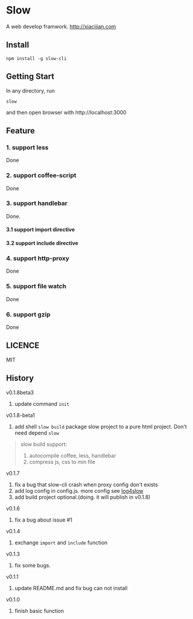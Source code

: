 Slow
==============
A web develop framwork. http://xiacijian.com

## Install

```
npm install -g slow-cli
```

## Getting Start

In any directory, run
```
slow
```
and then open browser with http://localhost:3000

## Feature

### 1. support less

Done

### 2. support coffee-script
 
Done

### 3. support handlebar
Done.

#### 3.1 support import directive

#### 3.2 support include directive

### 4. support http-proxy

Done

### 5. support file watch

Done

### 6. support gzip

Done


## LICENCE

  MIT

## History
v0.1.8beta3

1. update command ```init```

v0.1.8-beta1

1. add shell ```slow build``` package slow project to a pure html project.
Don't need depend ```slow```

>slow build support:
>1. autocompile coffee, less, handlebar
>2. compress js, css to min file


v0.1.7

1. fix a bug that slow-cli crash when proxy config don't exists
2. add log config in config.js. more config see [log4slow](github.com/huyinghuan/log4slow)
3. add build project optional.(doing. it will publish in v0.1.8)

v0.1.6

1. fix a bug about issue #1

v0.1.4

1. exchange ```import``` and ```include``` function

v0.1.3

1. fix some bugs.

v0.1.1

1. update README.md and fix bug can not install 

v0.1.0

1. finish basic function